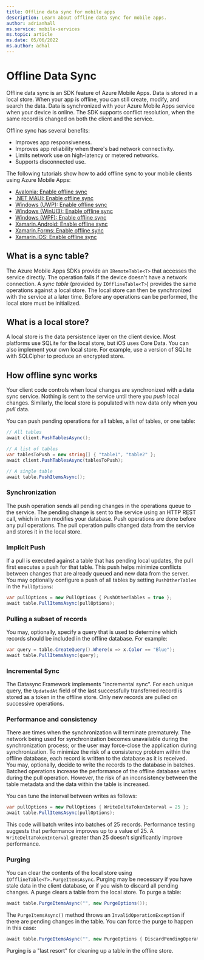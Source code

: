 ```yaml
---
title: Offline data sync for mobile apps
description: Learn about offline data sync for mobile apps.
author: adrianhall
ms.service: mobile-services
ms.topic: article
ms.date: 05/06/2022
ms.author: adhal
---
```


# Offline Data Sync

Offline data sync is an SDK feature of Azure Mobile Apps. Data is stored in a local store.  When your app is offline, you can still create, modify, and search the data. Data is synchronized with your Azure Mobile Apps service when your device is online. The SDK supports conflict resolution, when the same record is changed on both the client and the service.

Offline sync has several benefits:

* Improves app responsiveness.
* Improves app reliability when there's bad network connectivity.
* Limits network use on high-latency or metered networks.
* Supports disconnected use.

The following tutorials show how to add offline sync to your mobile clients using Azure Mobile Apps:

* [Avalonia: Enable offline sync](../quickstarts/avalonia/offline.md)
* [.NET MAUI: Enable offline sync](../quickstarts/maui/offline.md)
* [Windows (UWP): Enable offline sync](../quickstarts/uwp/offline.md)
* [Windows (WinUI3): Enable offline sync](../quickstarts/winui/offline.md)
* [Windows (WPF): Enable offline sync](../quickstarts/wpf/offline.md)
* [Xamarin.Android: Enable offline sync](../quickstarts/xamarin-android/offline.md)
* [Xamarin.Forms: Enable offline sync](../quickstarts/xamarin-forms/offline.md)
* [Xamarin.iOS: Enable offline sync](../quickstarts/xamarin-ios/offline.md)

## What is a sync table?

The Azure Mobile Apps SDKs provide an `IRemoteTable<T>` that accesses the service directly.  The operation fails if the device doesn't have a network connection.  A *sync table* (provided by `IOfflineTable<T>`) provides the same operations against a local store.  The local store can then be synchronized with the service at a later time.  Before any operations can be performed, the local store must be initialized.

## What is a local store?

A local store is the data persistence layer on the client device. Most platforms use SQLite for the local store, but iOS uses Core Data.  You can also implement your own local store. For example, use a version of SQLite with SQLCipher to produce an encrypted store.

## How offline sync works

Your client code controls when local changes are synchronized with a data sync service. Nothing is sent to the service until there you *push* local changes. Similarly, the local store is populated with new data only when you *pull* data.

You can push pending operations for all tables, a list of tables, or one table:

``` csharp
// All tables
await client.PushTablesAsync();

// A list of tables
var tablesToPush = new string[] { "table1", "table2" };
await client.PushTablesAsync(tablesToPush);

// A single table
await table.PushItemsAsync();
```

### Synchronization

The push operation sends all pending changes in the operations queue to the service.  The pending change is sent to the service using an HTTP REST call, which in turn modifies your database.  Push operations are done before any pull operations.  The pull operation pulls changed data from the service and stores it in the local store.

### Implicit Push

If a pull is executed against a table that has pending local updates, the pull first executes a push for that table. This push helps minimize conflicts between changes that are already queued and new data from the server.  You may optionally configure a push of all tables by setting `PushOtherTables` in the `PullOptions`:

```csharp
var pullOptions = new PullOptions { PushOtherTables = true };
await table.PullItemsAsync(pullOptions);
```

### Pulling a subset of records

You may, optionally, specify a query that is used to determine which records should be included in the offline database.  For example:

```csharp
var query = table.CreateQuery().Where(x => x.Color == "Blue");
await table.PullItemsAsync(query);
```

### Incremental Sync

The Datasync Framework implements "incremental sync".  For each unique query, the `UpdatedAt` field of the last successfully transferred record is stored as a token in the offline store.  Only new records are pulled on successive operations.

### Performance and consistency

There are times when the synchronization will terminate prematurely.  The network being used for synchronization becomes unavailable during the synchronization process; or the user may force-close the application during synchronization. To minimize the risk of a consistency problem within the offline database, each record is written to the database as it is received.  You may, optionally, decide to write the records to the database in batches.  Batched operations increase the performance of the offline database writes during the pull operation.  However, the risk of an inconsistency between the table metadata and the data within the table is increased.  

You can tune the interval between writes as follows:

```csharp
var pullOptions = new PullOptions { WriteDeltaTokenInterval = 25 };
await table.PullItemsAsync(pullOptions);
```

This code will batch writes into batches of 25 records.  Performance testing suggests that performance improves up to a value of 25. A `WriteDeltaTokenInterval` greater than 25 doesn't significantly improve performance.

### Purging

You can clear the contents of the local store using `IOfflineTable<T>.PurgeItemsAsync`. Purging may be necessary if you have stale data in the client database, or if you wish to discard all pending changes.  A purge clears a table from the local store.  To purge a table:

```csharp
await table.PurgeItemsAsync("", new PurgeOptions());
```

The `PurgeItemsAsync()` method throws an `InvalidOperationException` if there are pending changes in the table.  You can force the purge to happen in this case:

```csharp
await table.PurgeItemsAsync("", new PurgeOptions { DiscardPendingOperations = true });
```

Purging is a "last resort" for cleaning up a table in the offline store.
